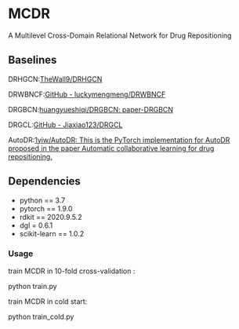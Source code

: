 # MCDR
A Multilevel Cross-Domain Relational Network for Drug Repositioning

## Baselines

DRHGCN:[TheWall9/DRHGCN](https://github.com/TheWall9/DRHGCN)

DRWBNCF:[GitHub - luckymengmeng/DRWBNCF](https://github.com/luckymengmeng/DRWBNCF)

DRGBCN:[huangyueshiqi/DRGBCN: paper-DRGBCN](https://github.com/huangyueshiqi/DRGBCN)

DRGCL:[GitHub - Jiaxiao123/DRGCL](https://github.com/Jiaxiao123/DRGCL)

AutoDR:[1yiw/AutoDR: This is the PyTorch implementation for AutoDR proposed in the paper Automatic collaborative learning for drug repositioning.](https://github.com/1yiw/AutoDR)

## Dependencies

- python == 3.7
- pytorch == 1.9.0
- rdkit == 2020.9.5.2
- dgl = 0.6.1
- scikit-learn == 1.0.2

### Usage

train MCDR in 10-fold cross-validation :

python train.py

train MCDR in cold start:

python train_cold.py